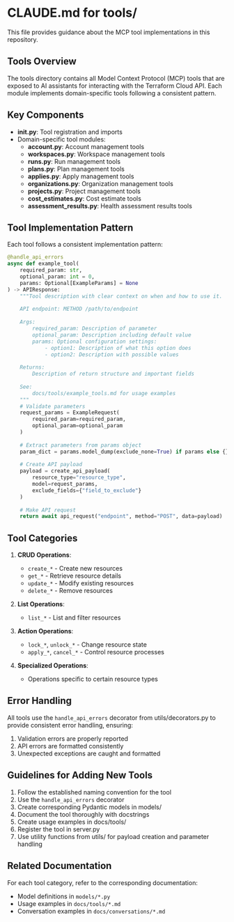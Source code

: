 # CLAUDE.md for tools/

This file provides guidance about the MCP tool implementations in this repository.

## Tools Overview

The tools directory contains all Model Context Protocol (MCP) tools that are exposed to AI assistants for interacting with the Terraform Cloud API. Each module implements domain-specific tools following a consistent pattern.

## Key Components

- **__init__.py**: Tool registration and imports
- Domain-specific tool modules:
  - **account.py**: Account management tools
  - **workspaces.py**: Workspace management tools
  - **runs.py**: Run management tools
  - **plans.py**: Plan management tools
  - **applies.py**: Apply management tools
  - **organizations.py**: Organization management tools
  - **projects.py**: Project management tools
  - **cost_estimates.py**: Cost estimate tools
  - **assessment_results.py**: Health assessment results tools

## Tool Implementation Pattern

Each tool follows a consistent implementation pattern:

```python
@handle_api_errors
async def example_tool(
    required_param: str,
    optional_param: int = 0,
    params: Optional[ExampleParams] = None
) -> APIResponse:
    """Tool description with clear context on when and how to use it.
    
    API endpoint: METHOD /path/to/endpoint
    
    Args:
        required_param: Description of parameter
        optional_param: Description including default value
        params: Optional configuration settings:
            - option1: Description of what this option does
            - option2: Description with possible values
            
    Returns:
        Description of return structure and important fields
        
    See:
        docs/tools/example_tools.md for usage examples
    """
    # Validate parameters
    request_params = ExampleRequest(
        required_param=required_param,
        optional_param=optional_param
    )
    
    # Extract parameters from params object
    param_dict = params.model_dump(exclude_none=True) if params else {}
    
    # Create API payload
    payload = create_api_payload(
        resource_type="resource_type",
        model=request_params,
        exclude_fields={"field_to_exclude"}
    )
    
    # Make API request
    return await api_request("endpoint", method="POST", data=payload)
```

## Tool Categories

1. **CRUD Operations**:
   - `create_*` - Create new resources
   - `get_*` - Retrieve resource details
   - `update_*` - Modify existing resources
   - `delete_*` - Remove resources

2. **List Operations**:
   - `list_*` - List and filter resources
   
3. **Action Operations**:
   - `lock_*`, `unlock_*` - Change resource state
   - `apply_*`, `cancel_*` - Control resource processes

4. **Specialized Operations**:
   - Operations specific to certain resource types

## Error Handling

All tools use the `handle_api_errors` decorator from utils/decorators.py to provide consistent error handling, ensuring:

1. Validation errors are properly reported
2. API errors are formatted consistently
3. Unexpected exceptions are caught and formatted

## Guidelines for Adding New Tools

1. Follow the established naming convention for the tool
2. Use the `handle_api_errors` decorator
3. Create corresponding Pydantic models in models/
4. Document the tool thoroughly with docstrings
5. Create usage examples in docs/tools/
6. Register the tool in server.py
7. Use utility functions from utils/ for payload creation and parameter handling

## Related Documentation

For each tool category, refer to the corresponding documentation:
- Model definitions in `models/*.py`
- Usage examples in `docs/tools/*.md`
- Conversation examples in `docs/conversations/*.md`